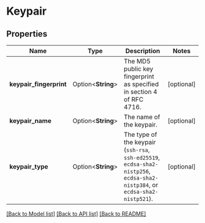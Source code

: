 # Keypair

## Properties

Name | Type | Description | Notes
------------ | ------------- | ------------- | -------------
**keypair_fingerprint** | Option<**String**> | The MD5 public key fingerprint as specified in section 4 of RFC 4716. | [optional]
**keypair_name** | Option<**String**> | The name of the keypair. | [optional]
**keypair_type** | Option<**String**> | The type of the keypair (`ssh-rsa`, `ssh-ed25519`, `ecdsa-sha2-nistp256`, `ecdsa-sha2-nistp384`, or `ecdsa-sha2-nistp521`). | [optional]

[[Back to Model list]](../README.md#documentation-for-models) [[Back to API list]](../README.md#documentation-for-api-endpoints) [[Back to README]](../README.md)


